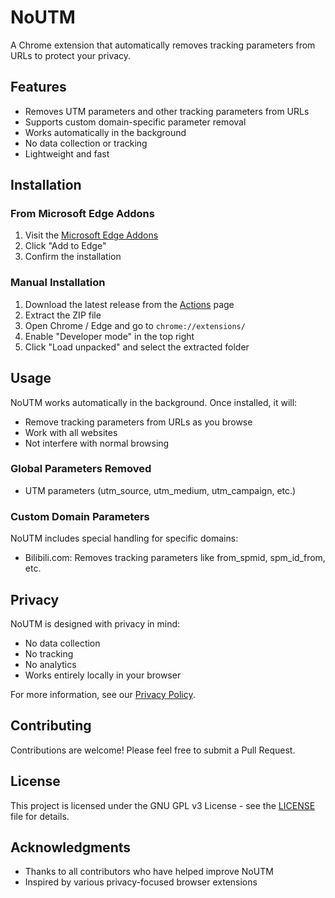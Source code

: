 # NoUTM

A Chrome extension that automatically removes tracking parameters from URLs to protect your privacy.

## Features

- Removes UTM parameters and other tracking parameters from URLs
- Supports custom domain-specific parameter removal
- Works automatically in the background
- No data collection or tracking
- Lightweight and fast

## Installation

### From Microsoft Edge Addons
1. Visit the [Microsoft Edge Addons](https://microsoftedge.microsoft.com/addons/detail/glpcokeknekmdalejnphkgkmagifidab)
2. Click "Add to Edge"
3. Confirm the installation

### Manual Installation
1. Download the latest release from the [Actions](https://github.com/NT-AUTHORITY/NoUTM/actions) page
2. Extract the ZIP file
3. Open Chrome / Edge and go to `chrome://extensions/`
4. Enable "Developer mode" in the top right
5. Click "Load unpacked" and select the extracted folder

## Usage

NoUTM works automatically in the background. Once installed, it will:
- Remove tracking parameters from URLs as you browse
- Work with all websites
- Not interfere with normal browsing

### Global Parameters Removed

- UTM parameters (utm_source, utm_medium, utm_campaign, etc.)

### Custom Domain Parameters

NoUTM includes special handling for specific domains:
- Bilibili.com: Removes tracking parameters like from_spmid, spm_id_from, etc.

## Privacy

NoUTM is designed with privacy in mind:
- No data collection
- No tracking
- No analytics
- Works entirely locally in your browser

For more information, see our [Privacy Policy](PRIVACY.md).

## Contributing

Contributions are welcome! Please feel free to submit a Pull Request.

## License

This project is licensed under the GNU GPL v3 License - see the [LICENSE](LICENSE) file for details.

## Acknowledgments

- Thanks to all contributors who have helped improve NoUTM
- Inspired by various privacy-focused browser extensions
